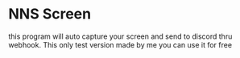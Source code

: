 # NNS Screen

this program will auto capture your screen and send to discord thru webhook. This only test version made by me
you can use it for free
